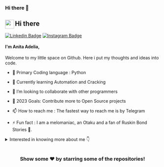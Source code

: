 ### Hi there 👋

<!--
**Nitsyhftr/nitsyhftr** is a ✨ _special_ ✨ repository because its `README.md` (this file) appears on your GitHub profile.

Here are some ideas to get you started:

- 🔭 I’m currently working on ...
- 🌱 I’m currently learning ...
- 👯 I’m looking to collaborate on ...
- 🤔 I’m looking for help with ...
- 💬 Ask me about ...
- 📫 How to reach me: ...
- 😄 Pronouns: ...
- ⚡ Fun fact: ...
-->
## Hi there <img src="https://github.com/TheDudeThatCode/TheDudeThatCode/blob/master/Assets/Hi.gif" width="29px" height=29 align=left>

[![Linkedin Badge](https://img.shields.io/badge/-LinkedIn-0e76a8?style=flat-square&logo=Linkedin&logoColor=white)](https://www.linkedin.com/in/anita-adelia-86023222a/)
[![Instagram Badge](https://img.shields.io/badge/-Instagram-e4405f?style=flat-square&logo=Instagram&logoColor=white)](https://www.instagram.com/nitsyhftr/)

#### I'm Anita Adelia,

Welcome to my little space on Github. Here i put my thoughts and ideas into code.

- 🔭 Primary Coding language : Python
- 🌱 Currently learning Automation and Cracking
- 👯 I’m looking to collaborate with other programmers
- 🥅 2023 Goals: Contribute more to Open Source projects
- 📫 How to reach me : The fastest way to reach me is by Telegram

- ⚡ Fun fact : I am a melomaniac, an Otaku and a fan of Ruskin Bond Stories 🤣.

<details>
	<summary>Interested in knowing more about me 👇 </summary>

  <br />

  I'm a Student.I like programming, data science
  and designing. I like photography and collecting 
  pictures. A simple and down to earth girl who is so keen 
  to learn every day a new thing. 
  <br />
  <p align="center">
    <img src="https://readme-typing-svg.herokuapp.com?lines=I+Love+Python;I+love+managing+data;&width=400&height=50">
  </p>
  
</details>



#

<div align="center">

### Show some ❤️ by starring some of the repositories!

</div>

<!-- links -->

[instagram]: https://www.instagram.com/nitsyhftr
